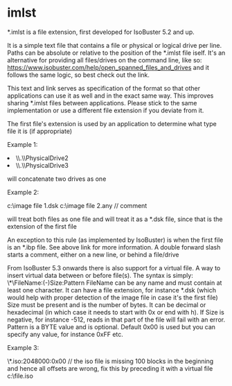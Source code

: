 # imlst

*.imlst is a file extension, first developed for IsoBuster 5.2 and up.

It is a simple text file that contains a file or physical or logical drive per line.  Paths can be absolute or relative to the position of the *.imlst file iself.
It's an alternative for providing all files/drives on the command line, like so: https://www.isobuster.com/help/open_spanned_files_and_drives and it follows the same logic, so best check out the link.

This text and link serves as specification of the format so that other applications can use it as well and in the exact same way.  This improves sharing *.imlst files between applications.
Please stick to the same implementation or use a different file extension if you deviate from it.

The first file's extension is used by an application to determine what type file it is (if appropriate)

Example 1:

<li>\\.\\PhysicalDrive2</li>
<li>\\.\\PhysicalDrive3</li>

  will concatenate two drives as one

Example 2:

  c:\image file 1.dsk
  c:\image file 2.any // comment

  will treat both files as one file and will treat it as a *.dsk file, since that is the extension of the first file

An exception to this rule (as implemented by IsoBuster) is when the first file is an *.ibp file.  See above link for more information.
A double forward slash starts a comment, either on a new line, or behind a file/drive

From IsoBuster 5.3 onwards there is also support for a virtual file.  A way to insert virtual data between or before file(s).
The syntax is simply: \\*\FileName:(-)Size:Pattern
  FileName can be any name and must contain at least one character.  It can have a file extension, for instance *.dsk (which would help with proper detection of the image file in case it's the first file)
  Size must be present and is the number of bytes.  It can be decimal or hexadecimal (in which case it needs to start with 0x or end with h).  If Size is negative, for instance -512, reads in that part of the file will fail with an error.
  Pattern is a BYTE value and is optional.  Default 0x00 is used but you can specify any value, for instance 0xFF etc.

Example 3:

  \\*\.iso:2048000:0x00 // the iso file is missing 100 blocks in the beginning and hence all offsets are wrong, fix this by preceding it with a virtual file
  c:\file.iso


